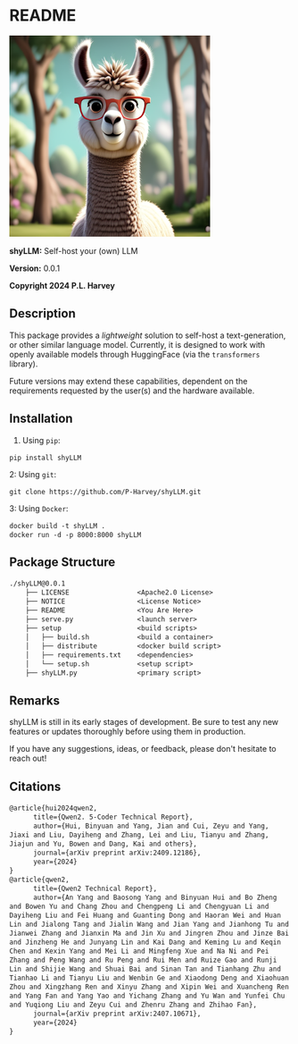 # README

<img src="https://github.com/P-Harvey/shyLLM/blob/main/shyLLaMa.png" alt="A shy Llama, image created using Apple Intelligence Playgorund" width="360px" height="360px"> 


**shyLLM:** Self-host your (own) LLM

**Version:** 0.0.1

**Copyright 2024 P.L. Harvey**

## Description

This package provides a *lightweight* solution to self-host
a text-generation, or other similar language model.
Currently, it is designed to work with openly available
models through HuggingFace (via the ```transformers``` library).

Future versions may extend these capabilities, dependent on the
requirements requested by the user(s) and the hardware available.

## Installation

1. Using ```pip```:

```{bash}
pip install shyLLM
```

2: Using ```git```:

```{bash}
git clone https://github.com/P-Harvey/shyLLM.git
```

3: Using ```Docker```:

```{bash}
docker build -t shyLLM .
docker run -d -p 8000:8000 shyLLM
```

## Package Structure

```{bash}
./shyLLM@0.0.1
    ├── LICENSE                 <Apache2.0 License>
    ├── NOTICE                  <License Notice>
    ├── README                  <You Are Here>
    ├── serve.py                <launch server>
    ├── setup                   <build scripts>
    │   ├── build.sh            <build a container>
    │   ├── distribute          <docker build script>
    │   ├── requirements.txt    <dependencies>
    │   └── setup.sh            <setup script>
    ├── shyLLM.py               <primary script>
```

## Remarks

shyLLM is still in its early stages of development. Be sure to
test any new features or updates thoroughly before using them
in production.

If you have any suggestions, ideas, or feedback, please don't
hesitate to reach out!

## Citations

```{LaTeX}
@article{hui2024qwen2,
      title={Qwen2. 5-Coder Technical Report},
      author={Hui, Binyuan and Yang, Jian and Cui, Zeyu and Yang, Jiaxi and Liu, Dayiheng and Zhang, Lei and Liu, Tianyu and Zhang, Jiajun and Yu, Bowen and Dang, Kai and others},
      journal={arXiv preprint arXiv:2409.12186},
      year={2024}
}
@article{qwen2,
      title={Qwen2 Technical Report}, 
      author={An Yang and Baosong Yang and Binyuan Hui and Bo Zheng and Bowen Yu and Chang Zhou and Chengpeng Li and Chengyuan Li and Dayiheng Liu and Fei Huang and Guanting Dong and Haoran Wei and Huan Lin and Jialong Tang and Jialin Wang and Jian Yang and Jianhong Tu and Jianwei Zhang and Jianxin Ma and Jin Xu and Jingren Zhou and Jinze Bai and Jinzheng He and Junyang Lin and Kai Dang and Keming Lu and Keqin Chen and Kexin Yang and Mei Li and Mingfeng Xue and Na Ni and Pei Zhang and Peng Wang and Ru Peng and Rui Men and Ruize Gao and Runji Lin and Shijie Wang and Shuai Bai and Sinan Tan and Tianhang Zhu and Tianhao Li and Tianyu Liu and Wenbin Ge and Xiaodong Deng and Xiaohuan Zhou and Xingzhang Ren and Xinyu Zhang and Xipin Wei and Xuancheng Ren and Yang Fan and Yang Yao and Yichang Zhang and Yu Wan and Yunfei Chu and Yuqiong Liu and Zeyu Cui and Zhenru Zhang and Zhihao Fan},
      journal={arXiv preprint arXiv:2407.10671},
      year={2024}
}
```
